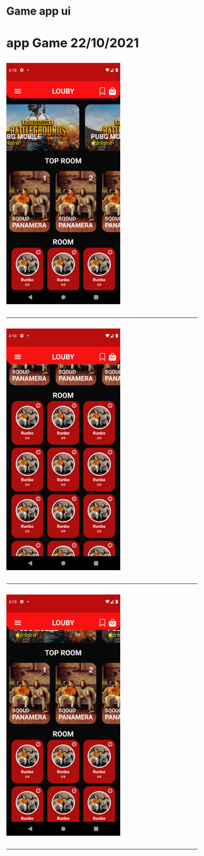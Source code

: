 <h1>Game app ui <ith flutter Clone </h1>

<h3> app Game 22/10/2021</h3>

<img src="https://github.com/abenkoula71/A-simple-app-game-made-with-Flutter/blob/main/Screenshot_1633580323.png" width="300" />
<hr>
 <img src="https://github.com/abenkoula71/A-simple-app-game-made-with-Flutter/blob/main/Screenshot_1633580334.png" width="300" />
<hr>
   <img src="https://github.com/abenkoula71/A-simple-app-game-made-with-Flutter/blob/main/Screenshot_1633580345.png" width="300" />
<hr>
